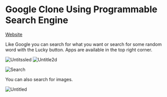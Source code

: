 # Google Clone Using Programmable Search Engine

[Website](https://googleclonecustomscheme.vercel.app/)

Like Google you can search for what you want or search for some random word with the Lucky button. Apps are available in the top right corner.

![Untitssled](https://user-images.githubusercontent.com/97490087/227884974-d567f131-cdc8-464d-90e5-d6785d558eca.png)
![Untitle2d](https://user-images.githubusercontent.com/97490087/227884585-10efa357-32a0-410d-bba8-deb422b8bbaa.png)


![Search](https://user-images.githubusercontent.com/97490087/227883218-dfb886bd-e173-4cf9-84d9-3e196b8877cc.png)

You can also search for images.

![Untitled](https://user-images.githubusercontent.com/97490087/227884367-7e48eb6b-813d-46c1-b1c7-a862a259ccdb.png)


